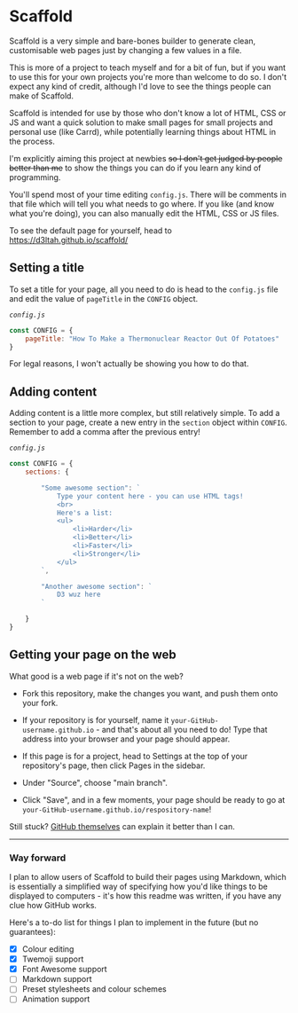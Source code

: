 # Scaffold

Scaffold is a very simple and bare-bones builder to generate clean, customisable web pages just by changing
a few values in a file.

This is more of a project to teach myself and for a bit of fun, but if you want to use this for your own projects
you're more than welcome to do so. I don't expect any kind of credit, although I'd love to see the things people
can make of Scaffold.

Scaffold is intended for use by those who don't know a lot of HTML, CSS or JS and want a quick solution to make
small pages for small projects and personal use (like Carrd), while potentially learning things about HTML
in the process.

I'm explicitly aiming this project at newbies ~~so I don't get judged by people better than me~~ to show the things
you can do if you learn any kind of programming.

You'll spend most of your time editing `config.js`. There will be comments in that file which will tell
you what needs to go where. If you like (and know what you're doing), you can also manually edit the HTML,
CSS or JS files.

To see the default page for yourself, head to https://d3ltah.github.io/scaffold/

## Setting a title

To set a title for your page, all you need to do is head to the `config.js` file and edit the value of `pageTitle`
in the `CONFIG` object.

*`config.js`*

```js
const CONFIG = {
    pageTitle: "How To Make a Thermonuclear Reactor Out Of Potatoes"
}
```

For legal reasons, I won't actually be showing you how to do that.

## Adding content

Adding content is a little more complex, but still relatively simple.
To add a section to your page, create a new entry in the `section` object within `CONFIG`. Remember to add a comma
after the previous entry!

*`config.js`*

```js
const CONFIG = {
    sections: {

        "Some awesome section": `
            Type your content here - you can use HTML tags!
            <br>
            Here's a list:
            <ul>
                <li>Harder</li>
                <li>Better</li>
                <li>Faster</li>
                <li>Stronger</li>
            </ul>
        `,

        "Another awesome section": `
            D3 wuz here
        `

    }
}
```

## Getting your page on the web

What good is a web page if it's not on the web?

- Fork this repository, make the changes you want, and push them onto your fork.
  
- If your repository is for yourself, name it `your-GitHub-username.github.io` - and that's about all you need
  to do! Type that address into your browser and your page should appear.

- If this page is for a project, head to Settings at the top of your repository's page,
  then click Pages in the sidebar.
  
- Under "Source", choose "main branch".

- Click "Save", and in a few moments, your page should be ready to go at
  `your-GitHub-username.github.io/respository-name`!

Still stuck? [GitHub themselves](https://pages.github.com/) can explain it better than I can.

---

### Way forward

I plan to allow users of Scaffold to build their pages using Markdown, which is essentially a simplified way of
specifying how you'd like things to be displayed to computers - it's how this readme was written, if you have any
clue how GitHub works.

Here's a to-do list for things I plan to implement in the future (but no guarantees):

- [x] Colour editing
- [x] Twemoji support
- [x] Font Awesome support
- [ ] Markdown support
- [ ] Preset stylesheets and colour schemes
- [ ] Animation support

